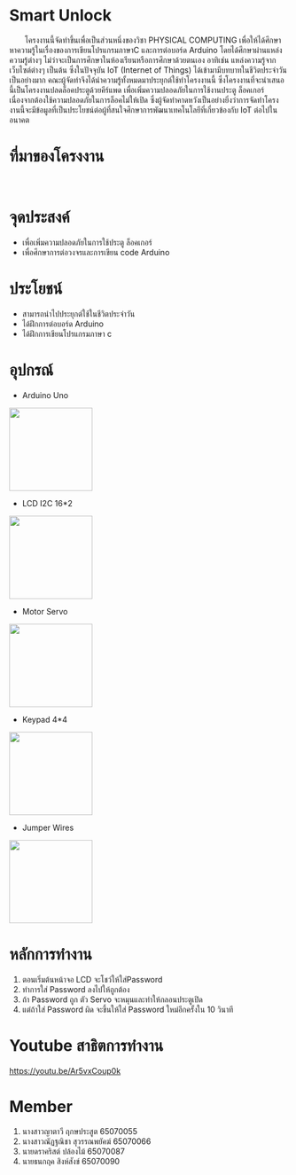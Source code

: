 # Smart Unlock
&emsp;&emsp;โครงงานนี้จัดทำขึ้นเพื่อเป็นส่วนหนึ่งของวิชา PHYSICAL COMPUTING เพื่อให้ได้ศึกษาหาความรู้ในเรื่องของการเขียนโปรแกรมภาษาC และการต่อบอร์ด Arduino โดยได้ศึกษาผ่านแหล่งความรู้ต่างๆ ไม่ว่าจะเป็นการศึกษาในห้องเรียนหรือการศึกษาด้วยตนเอง อาทิเช่น แหล่งความรู้จากเว็บไซต์ต่างๆ เป็นต้น ซึ่งในปัจจุบัน IoT (Internet of Things) ได้เข้ามามีบทบาทในชีวิตประจำวันเป็นอย่างมาก คณะผู้จัดทำจึงได้นำความรู้ทั้งหมดมาประยุกต์ใช้ทำโครงงานนี้ ซึ่งโครงงานที่จะนำเสนอนี้เป็นโครงงานปลดล็อคประตูด้วยคีร์แพด เพื่อเพิ่มความปลอดภัยในการใช้งานประตู ล็อคเกอร์ เนื่องจากต้องใช้ความปลอดภัยในการล็อคไม่ให้เปิด ซึ่งผู้จัดทำคาดหวังเป็นอย่างยิ่งว่าการจัดทำโครงงานนี้จะมีข้อมูลที่เป็นประโยชน์ต่อผู้ที่สนใจศึกษาการพัฒนาเทคโนโลยีที่เกี่ยวข้องกับ IoT ต่อไปในอนาคต

# ที่มาของโครงงาน
&emsp;&emsp;

# จุดประสงค์
- เพื่อเพิ่มความปลอดภัยในการใช้ประตู ล็อคเกอร์
- เพื่อศึกษาการต่อวงจรและการเขียน code Arduino

# ประโยชน์
- สามารถนำไปประยุกต์ใช้ในชีวิตประจำวัน
- ได้ฝึกการต่อบอร์ด Arduino
- ได้ฝึกการเขียนโปรแกรมภาษา c

# อุปกรณ์
- Arduino Uno
<img src="https://th.bing.com/th/id/OIP.RE8gsTJBb2sUcCktlTLL8QHaHa?w=175&h=180&c=7&r=0&o=5&dpr=1.3&pid=1.7" width="150px">

- LCD I2C 16*2
<img src="https://th.bing.com/th/id/OIP.SZrYuqC8a1r-tCWTmXfUFAHaHa?w=179&h=180&c=7&r=0&o=5&dpr=1.3&pid=1.7" width="150px">

- Motor Servo
<img src="https://th.bing.com/th/id/OIP.BrmTWEtvFdkClvT_IttNDwHaFY?pid=ImgDet&rs=1" width="150px">

- Keypad 4*4
<img src="https://th.bing.com/th/id/OIP.VWumn29OrkSsyclqevtCAwHaHa?w=215&h=215&c=7&r=0&o=5&dpr=1.3&pid=1.7" width="150px">

- Jumper Wires
<img src="https://th.bing.com/th/id/OIP.LyHBNZGyBW_ynUoJXjUhuwHaHa?w=181&h=181&c=7&r=0&o=5&dpr=1.3&pid=1.7" width="150px">

# หลักการทำงาน
1. ตอนเริ่มต้นหน้าจอ LCD จะโชว์ให้ใส่Password
2. ทำการใส่ Password ลงไปให้ถูกต้อง
3. ถ้า Password ถูก ตัว Servo จะหมุนและทำให้กลอนประตูเปิด
4. แต่ถ้าใส่ Password ผิด จะขึ้นให้ใส่ Password ใหม่อีกครั้งใน 10 วินาที

# Youtube สาธิตการทำงาน
https://youtu.be/Ar5vxCoup0k

# Member
1. นางสาวญาตาวี ฤกษประสูต 65070055
2. นางสาวณัฏฐณิชา สุวรรณพยัคฆ์ 65070066
3. นายดราคริสต์ ปล้องไม้ 65070087
4. นายธนกฤค สิงห์สังข์ 65070090
